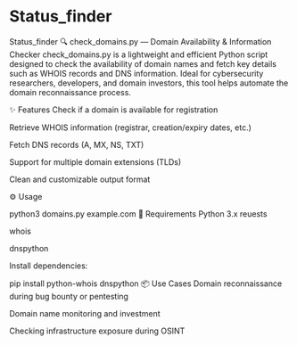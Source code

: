# Status_finder
Status_finder
🔍 check_domains.py — Domain Availability & Information Checker
check_domains.py is a lightweight and efficient Python script designed to check the availability of domain names and fetch key details such as WHOIS records and DNS information. Ideal for cybersecurity researchers, developers, and domain investors, this tool helps automate the domain reconnaissance process.

✨ Features
Check if a domain is available for registration

Retrieve WHOIS information (registrar, creation/expiry dates, etc.)

Fetch DNS records (A, MX, NS, TXT)

Support for multiple domain extensions (TLDs)

Clean and customizable output format

⚙️ Usage

python3 domains.py example.com
🔧 Requirements
Python 3.x
reuests

whois

dnspython

Install dependencies:

pip install python-whois dnspython
📦 Use Cases
Domain reconnaissance during bug bounty or pentesting

Domain name monitoring and investment

Checking infrastructure exposure during OSINT
